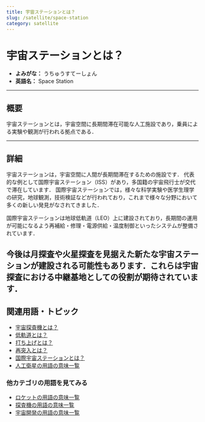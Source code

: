 ```yaml
---
title: 宇宙ステーションとは？
slug: /satellite/space-station
category: satellite
---
```


# 宇宙ステーションとは？

- **よみがな：** うちゅうすてーしょん  
- **英語名：** Space Station  

---

## 概要

宇宙ステーションとは，宇宙空間に長期間滞在可能な人工施設であり，乗員による実験や観測が行われる拠点である．

---

## 詳細

宇宙ステーションは，宇宙空間に人間が長期間滞在するための施設です．
代表的な例として国際宇宙ステーション（ISS）があり，多国籍の宇宙飛行士が交代で滞在しています．
国際宇宙ステーションでは，様々な科学実験や医学生理学の研究，地球観測，技術検証などが行われており，これまで様々な分野において多くの新しい発見がなされてきました．

国際宇宙ステーションは地球低軌道（LEO）上に建設されており，長期間の運用が可能になるよう再補給・修理・電源供給・温度制御といったシステムが整備されています．

今後は月探査や火星探査を見据えた新たな宇宙ステーションが建設される可能性もあります．これらは宇宙探査における中継基地としての役割が期待されています．
---

## 関連用語・トピック

- [宇宙探査機とは？](/docs/explorer/space-probe)
- [低軌道とは？](/docs/orbit/low-earth-orbit)
- [打ち上げとは？](/docs/rocket/launch)
- [再突入とは？](/docs/explorer/reentry)
- [国際宇宙ステーションとは？](/docs/satellite/iss)
- [人工衛星の用語の意味一覧](/docs/category/satellite)

### 他カテゴリの用語を見てみる
- [ロケットの用語の意味一覧](/docs/category/rocket)
- [探査機の用語の意味一覧](/docs/category/explorer)
- [宇宙開発の用語の意味一覧](/docs/category/glossary)
